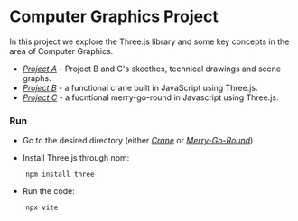 # Computer Graphics Project

In this project we explore the Three.js library and some key concepts in the area of Computer Graphics.

- *[Project A](./A)* - Project B and C's skecthes, technical drawings and scene graphs.
- *[Project B](./B)* - a functional crane built in JavaScript using Three.js.
- *[Project C](./C)* - a fucntional merry-go-round in Javascript using Three.js.

### Run

- Go to the desired directory (either *[Crane](./B)* or *[Merry-Go-Round](./C)*)

- Install Three.js through npm:
``` 
    npm install three
```

- Run the code:
``` 
    npx vite
``` 
